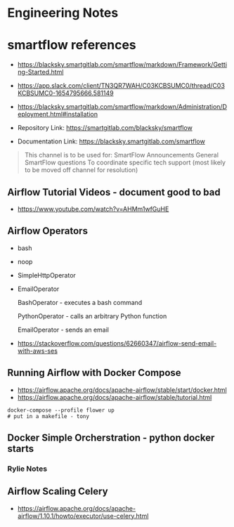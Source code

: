 # Engineering Notes

# smartflow references

- https://blacksky.smartgitlab.com/smartflow/markdown/Framework/Getting-Started.html
- https://app.slack.com/client/TN3QR7WAH/C03KCBSUMC0/thread/C03KCBSUMC0-1654795666.581149
- https://blacksky.smartgitlab.com/smartflow/markdown/Administration/Deployment.html#installation

- Repository Link: https://smartgitlab.com/blacksky/smartflow
- Documentation Link: https://blacksky.smartgitlab.com/smartflow

> This channel is to be used for:
SmartFlow Announcements
General SmartFlow questions
To coordinate specific tech support (most likely to be moved off channel for resolution) 

## Airflow Tutorial Videos - document good to bad

- https://www.youtube.com/watch?v=AHMm1wfGuHE


## Airflow Operators

- bash
- noop
- SimpleHttpOperator
- EmailOperator


    BashOperator - executes a bash command

    PythonOperator - calls an arbitrary Python function

    EmailOperator - sends an email

- https://stackoverflow.com/questions/62660347/airflow-send-email-with-aws-ses



## Running Airflow with Docker Compose

- https://airflow.apache.org/docs/apache-airflow/stable/start/docker.html
- https://airflow.apache.org/docs/apache-airflow/stable/tutorial.html


```
docker-compose --profile flower up
# put in a makefile - tony

```


## Docker Simple Orcherstration - python docker starts

### Rylie Notes

>


## Airflow Scaling Celery

- https://airflow.apache.org/docs/apache-airflow/1.10.1/howto/executor/use-celery.html

